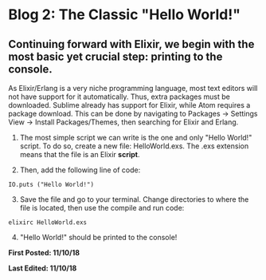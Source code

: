 # Blog 2: The Classic "Hello World!"

## Continuing forward with Elixir, we begin with the most basic yet crucial step: printing to the console.

As Elixir/Erlang is a very niche programming language, most text editors will not have support for it automatically. Thus, extra packages must be downloaded. Sublime already has support for Elixir, while Atom requires a package download. This can be done by navigating to Packages -> Settings View -> Install Packages/Themes, then searching for Elixir and Erlang.

1. The most simple script we can write is the one and only "Hello World!" script. To do so, create a new file: HelloWorld.exs. The .exs extension means that the file is an Elixir **script**.

2. Then, add the following line of code:

```
IO.puts ("Hello World!")
```

3. Save the file and go to your terminal. Change directories to where the file is located, then use the compile and run code:

```
elixirc HelloWorld.exs
```

4. "Hello World!" should be printed to the console!


**First Posted: 11/10/18**

**Last Edited: 11/10/18**
